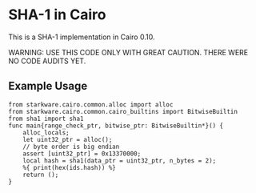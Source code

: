 # SHA-1 in Cairo

This is a SHA-1 implementation in Cairo 0.10.

WARNING: USE THIS CODE ONLY WITH GREAT CAUTION. THERE WERE NO CODE AUDITS YET.

## Example Usage 

```Cairo
from starkware.cairo.common.alloc import alloc
from starkware.cairo.common.cairo_builtins import BitwiseBuiltin
from sha1 import sha1
func main{range_check_ptr, bitwise_ptr: BitwiseBuiltin*}() {
    alloc_locals;
    let uint32_ptr = alloc();
    // byte order is big endian
    assert [uint32_ptr] = 0x13370000;
    local hash = sha1(data_ptr = uint32_ptr, n_bytes = 2);
    %{ print(hex(ids.hash)) %}
    return ();
}
```
